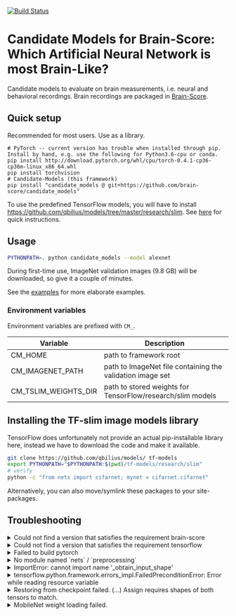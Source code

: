 [![Build Status](https://travis-ci.com/brain-score/candidate_models.svg?token=vqt7d2yhhpLGwHsiTZvT&branch=master)](https://travis-ci.com/brain-score/candidate_models)

# Candidate Models for Brain-Score: Which Artificial Neural Network is most Brain-Like?

Candidate models to evaluate on brain measurements, i.e. neural and behavioral recordings.
Brain recordings are packaged in [Brain-Score](https://github.com/dicarlolab/brain-score).


## Quick setup

Recommended for most users. Use as a library.

```
# PyTorch -- current version has trouble when installed through pip. Install by hand, e.g. use the following for Python3.6-cpu or conda.
pip install http://download.pytorch.org/whl/cpu/torch-0.4.1-cp36-cp36m-linux_x86_64.whl
pip install torchvision
# Candidate-Models (this framework)
pip install "candidate_models @ git+https://github.com/brain-score/candidate_models"
```

To use the predefined TensorFlow models, you will have to install https://github.com/qbilius/models/tree/master/research/slim.
See [here](#installing-the-tf-slim-image-models-library) for quick instructions.


## Usage
```bash
PYTHONPATH=. python candidate_models --model alexnet
```

During first-time use, ImageNet validation images (9.8 GB) will be downloaded, so give it a couple of minutes.

See the [examples](examples/) for more elaborate examples.


### Environment variables
Environment variables are prefixed with `CM_`.

| Variable               | Description                                                  |
|------------------------|--------------------------------------------------------------|
| CM_HOME                | path to framework root                                       |
| CM_IMAGENET_PATH       | path to ImageNet file containing the validation image set    |
| CM_TSLIM_WEIGHTS_DIR   | path to stored weights for TensorFlow/research/slim models   |


## Installing the TF-slim image models library

TensorFlow does unfortunately not provide an actual pip-installable library here, instead we have to download the code and make it available.

```bash
git clone https://github.com/qbilius/models/ tf-models
export PYTHONPATH="$PYTHONPATH:$(pwd)/tf-models/research/slim"
# verify
python -c "from nets import cifarnet; mynet = cifarnet.cifarnet"
```

Alternatively, you can also move/symlink these packages to your site-packages.


## Troubleshooting
<details>
<summary>Could not find a version that satisfies the requirement brain-score</summary>

pip has trouble when dependency links are private repositories (as is the case now for brain-score).
To circumvent, install brain-score by hand before installing candidate_models:
`pip install --process-dependency-links git+https://github.com/dicarlolab/brain-score`.
</details>

<details>
<summary>Could not find a version that satisfies the requirement tensorflow</summary>

TensorFlow doesn't always catch up with newer Python versions.
For instance, if you have Python 3.7 (check with `python -V`), TensorFlow might only work up to Python 3.6.
If you're using conda, it usually installs the very newest version of Python.
To fix, downgrade python: `conda install python=3.6`.
</details>

<details>
<summary>Failed to build pytorch</summary>

Some versions of PyTorch cannot be installed via pip (e.g. CPU).
Instead, you need to build pytorch from their provided wheel.
Check [the website](https://pytorch.org/) for installation instructions, right now they are (e.g. for Linux, Python 3.6, no CUDA):
`pip install http://download.pytorch.org/whl/cpu/torch-0.4.1-cp36-cp36m-linux_x86_64.whl &&
pip install torchvision`.
Or just use conda, e.g., for CPU: `conda install pytorch-cpu torchvision-cpu -c pytorch`
</details>

<details>
<summary>No module named `nets` / `preprocessing`</summary>
You probably haven't installed TensorFlow/research/slim.
Follow the instructions [here](https://github.com/tensorflow/models/tree/master/research/slim#Install).
</details>

<details>
<summary>ImportError: cannot import name '_obtain_input_shape'</summary>

keras_squeezenet unfortunately does not run with keras > 2.2.0.
To fix, `pip install keras==2.2.0`.
</details>

<details>
<summary>tensorflow.python.framework.errors_impl.FailedPreconditionError: Error while reading resource variable</summary>

If this happened when running a keras model, your tensorflow and keras versions are probably incompatible.
See the setup.py for which versions are supported.
</details>

<details>
<summary>Restoring from checkpoint failed. (...) Assign requires shapes of both tensors to match.</summary>

Most likely your passed image_size does not match up with the image size the model expects (e.g. inception_v{3,4} expect 299 insead of 224).
Either let the framework infer what image_size the model needs (run without `--image_size`) or set the correct image_size yourself.
</details>

<details>
<summary>MobileNet weight loading failed.</summary>

Error message e.g. `Assign requires shapes of both tensors to match. lhs shape= [1,1,240,960] rhs shape= [1,1,240,1280]`.

There is an error in the MobileNet implementation which causes the multiplier to not be applied properly:
the number of channels sometimes go beyond what they ought to be (e.g. for the last layer).
The [line in question](https://github.com/tensorflow/models/blob/628b970a3d7c59a3b65220e24972f9987e879bca/research/slim/nets/mobilenet/mobilenet.py#L250) needs to be prefixed with a conditional:
```
if i != len(conv_defs['spec']) - 1 or multiplier >= 1:
    opdef.multiplier_func(params, multiplier)
```
This is already done in [@qbilius' fork of tensorflow/models](https://github.com/qbilius/models).
</details>
